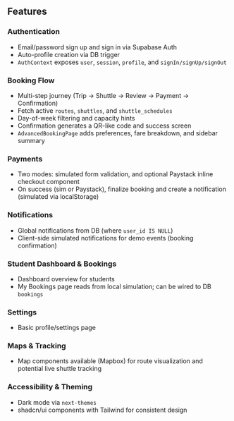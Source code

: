 ## Features

### Authentication
- Email/password sign up and sign in via Supabase Auth
- Auto-profile creation via DB trigger
- `AuthContext` exposes `user`, `session`, `profile`, and `signIn/signUp/signOut`

### Booking Flow
- Multi-step journey (Trip → Shuttle → Review → Payment → Confirmation)
- Fetch active `routes`, `shuttles`, and `shuttle_schedules`
- Day-of-week filtering and capacity hints
- Confirmation generates a QR-like code and success screen
- `AdvancedBookingPage` adds preferences, fare breakdown, and sidebar summary

### Payments
- Two modes: simulated form validation, and optional Paystack inline checkout component
- On success (sim or Paystack), finalize booking and create a notification (simulated via localStorage)

### Notifications
- Global notifications from DB (where `user_id IS NULL`)
- Client-side simulated notifications for demo events (booking confirmation)

### Student Dashboard & Bookings
- Dashboard overview for students
- My Bookings page reads from local simulation; can be wired to DB `bookings`

### Settings
- Basic profile/settings page

### Maps & Tracking
- Map components available (Mapbox) for route visualization and potential live shuttle tracking

### Accessibility & Theming
- Dark mode via `next-themes`
- shadcn/ui components with Tailwind for consistent design

